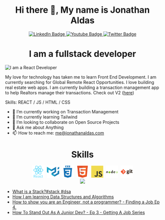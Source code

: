 
<div id="badges" align="center">
 <h1>Hi there 👋, My name is Jonathan Aldas</h1>
  <a href="https://www.linkedin.com/in/jonaaldas/">
    <img src="https://img.shields.io/badge/LinkedIn-blue?style=for-the-badge&logo=linkedin&logoColor=white" alt="LinkedIn Badge"/>
  </a>
  <a href="https://www.youtube.com/channel/UCy_IrkLSYfaSQL3CNCx9jbA">
    <img src="https://img.shields.io/badge/YouTube-red?style=for-the-badge&logo=youtube&logoColor=white" alt="Youtube Badge"/>
  </a>
  <a href="https://twitter.com/jonathanxcoder">
    <img src="https://img.shields.io/badge/Twitter-blue?style=for-the-badge&logo=twitter&logoColor=white" alt="Twitter Badge"/>
  </a>
 <h1>I am a fullstack developer</h1>
</div>



![I am a React Developer](https://i.imgur.com/f0sL3QS.png)

My love for technology has taken me to learn Front End Development. I am currently searching for Global Remote React Opportunities. I love building real estate web apps. I am currently building a transaction management app to help Realtors manage their transactions. Check out V2 ([here](https://ornate-kulfi-cf002a.netlify.app))

Skills: REACT / JS / HTML / CSS

- 🔭 I’m currently working on Transaction Management  
- 🌱 I’m currently learning Tailwind 
- 👯 I’m looking to collaborate on Open Source Projects 
- 💬 Ask me about Anything 
- 📫 How to reach me: me@jonathanaldas.com 

<div align="center">
 <h1>Skills</h1>
  <img src="https://github.com/devicons/devicon/blob/master/icons/react/react-original-wordmark.svg" title="React" alt="React" width="40" height="40"/>&nbsp;
  <img src="https://github.com/devicons/devicon/blob/master/icons/materialui/materialui-original.svg" title="Material UI" alt="Material UI" width="40" height="40"/>&nbsp;
  <img src="https://github.com/devicons/devicon/blob/master/icons/css3/css3-plain-wordmark.svg"  title="CSS3" alt="CSS" width="40" height="40"/>&nbsp;
  <img src="https://github.com/devicons/devicon/blob/master/icons/html5/html5-original.svg" title="HTML5" alt="HTML" width="40" height="40"/>&nbsp;
  <img src="https://github.com/devicons/devicon/blob/master/icons/javascript/javascript-original.svg" title="JavaScript" alt="JavaScript" width="40" height="40"/>&nbsp;
  <img src="https://github.com/devicons/devicon/blob/master/icons/nodejs/nodejs-original-wordmark.svg" title="NodeJS" alt="NodeJS" width="40" height="40"/>&nbsp;
  <img src="https://github.com/devicons/devicon/blob/master/icons/git/git-original-wordmark.svg" title="Git" **alt="Git" width="40" height="40"/>
</div>


 
<div align="center">
<img src='https://github-readme-stats.vercel.app/api/top-langs/?username=jonaaldas&layout=compact'/>
</div>

<!-- YOUTUBE:START -->
- [What is a Stack?#stack #dsa](https://www.youtube.com/watch?v=9_nFDqGLM8M)
- [How I am learning Data Structures and Algorithms](https://www.youtube.com/watch?v=t_uykE5b2ao)
- [How to show you are an Engineer, not a programmer? - Finding a Job Ep 4.](https://www.youtube.com/watch?v=pornWE5KMAs)
- [How To Stand Out As A Junior Dev? - Ep 3 - Getting A Job Series](https://www.youtube.com/watch?v=SvC-3GIwmDE)
<!-- YOUTUBE:END -->
